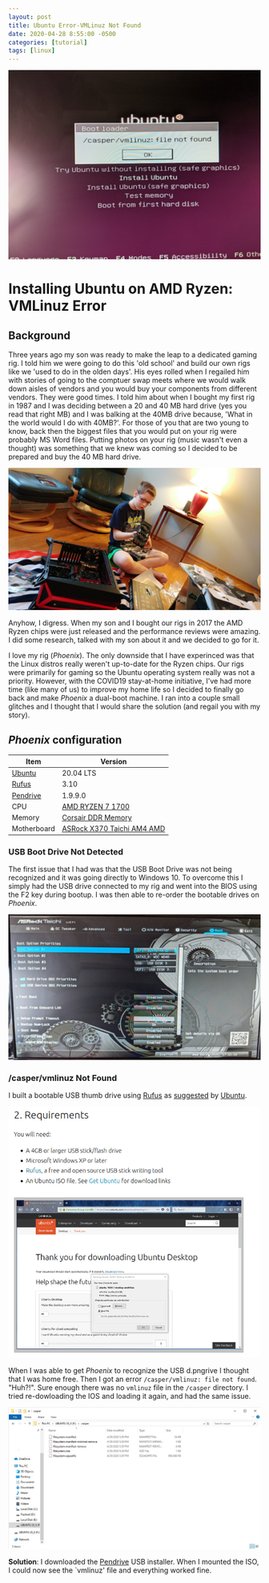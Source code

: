 ```yaml
---
layout: post
title: Ubuntu Error-VMLinuz Not Found
date: 2020-04-28 8:55:00 -0500
categories: [tutorial]
tags: [linux]
---
```

![VMLinuz File Not Found](/assets/img/post_images/VMLinuzFileNotFound.jpg)


# Installing Ubuntu on AMD Ryzen: VMLinuz Error

## Background

Three years ago my son was ready to make the leap to a dedicated gaming rig. I told him we were going to do this 'old school' and build our own rigs like we 'used to do in the olden days'. His eyes rolled when I regailed him with stories of going to the comptuer swap meets where we would walk down aisles of vendors and you would buy your components from different vendors. They were good times. I told him about when I bought my first rig in 1987 and I was deciding between a 20 and 40 MB hard drive (yes you read that right MB) and I was balking at the 40MB drive because, 'What in the world would I do with 40MB?'. For those of you that are two young to know, back then the biggest files that you would put on your rig were probably MS Word files. Putting photos on your rig (music wasn't even a thought) was something that we knew was coming so I decided to be prepared and buy the 40 MB hard drive.

![Old School Build](/assets/img/post_images/NickBuild.jpg)


Anyhow, I digress. When my son and I bought our rigs in 2017 the AMD Ryzen chips were just released and the performance reviews were amazing. I did some research, talked with my son about it and we decided to go for it. 

I love my rig (*Phoenix*). The only downside that I have experinced was that the Linux distros really weren't up-to-date for the Ryzen chips. Our rigs were primarily for gaming so the Ubuntu operating system really was not a priority. However, with the COVID19 stay-at-home initiative, I've had more time (like many of us) to improve my home life so I decided to finally go back and make *Phoenix* a dual-boot machine. I ran into a couple small glitches and I thought that I would share the solution (and regail you with my story).

## *Phoenix* configuration

|Item	| Version|
|---	|---	|
|[Ubuntu](https://ubuntu.com/)	| 20.04 LTS |
|[Rufus](https://rufus.ie/)	|3.10|  
|[Pendrive](https://www.pendrivelinux.com/universal-usb-installer-easy-as-1-2-3/)|1.9.9.0|  
|CPU|[AMD RYZEN 7 1700](https://www.newegg.com/amd-ryzen-7-1700/p/N82E16819113428?Item=N82E16819113428)|
|Memory | [Corsair DDR Memory](https://www.newegg.com/corsair-16gb-288-pin-ddr4-sdram/p/N82E16820233863?Item=N82E16820233863)
|Motherboard|[ASRock X370 Taichi AM4 AMD](https://www.newegg.com/asrock-x370-taichi/p/N82E16813157757?Item=N82E16813157757)


### USB Boot Drive Not Detected

The first issue that I had was that the USB Boot Drive was not being recognized and it was going directly to Windows 10. To overcome this I simply had the USB drive connected to my rig and went into the BIOS using the F2 key during bootup. I was then able to re-order the bootable drives on *Phoenix*.

![Boot Drive Order](/assets/img/post_images/BootDriveOrder.jpg)


### \/casper\/vmlinuz Not Found

I built a bootable USB thumb drive using [Rufus](https://rufus.ie/) as [suggested](https://ubuntu.com/tutorials/tutorial-create-a-usb-stick-on-windows#2-requirements) by [Ubuntu](https://ubuntu.com). 

![Rufus](/assets/img/post_images/UbuntuInstallRufus.png)

When I was able to get *Phoenix* to recognize the USB d.pngrive I thought that I was home free. Then I got an error `/casper/vmlinuz: file not found`. "Huh?!". Sure enough there was no `vmlinuz` file in the `/casper` directory. I tried re-dowloading the IOS and loading it again, and had the same issue. 

![Rufus](/assets/img/post_images/NoVMLinuzFile.jpg)


**Solution**: I downloaded the [Pendrive](https://www.pendrivelinux.com/universal-usb-installer-easy-as-1-2-3/) USB installer. When I mounted the ISO, I could now see the `vmlinuz' file and everything worked fine.
